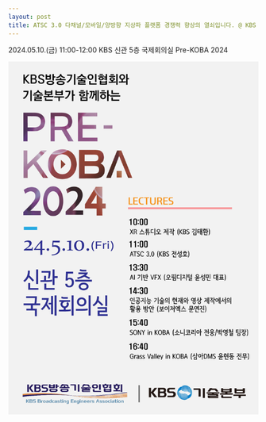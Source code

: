 ```yaml
---
layout: post
title: ATSC 3.0 다채널/모바일/양방향 지상파 플랫폼 경쟁력 향상의 열쇠입니다. @ KBS PRE-KOBA 2024
---
```



2024.05.10.(금) 11:00-12:00
KBS 신관 5층 국제회의실
Pre-KOBA 2024

![그림](/images/KBS_PREKOBA2024.gif)
